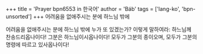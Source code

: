 +++
title = 'Prayer bpn6553 in 한국어'
author = 'Báb'
tags = ['lang-ko', 'bpn-unsorted']
+++
어려움을 없애주시는 분에 하느님 밖에

어려움을 없애주시는 분에 하느님 밖에 누가 또 있겠는가? 이렇게 말하여라: 하느님께 찬송드리옵나이다! 그분은 하느님이시옵나이다! 모두가 그분의 종이오며, 모두가 그분의 명령에 따르고 있사옵나이다!
